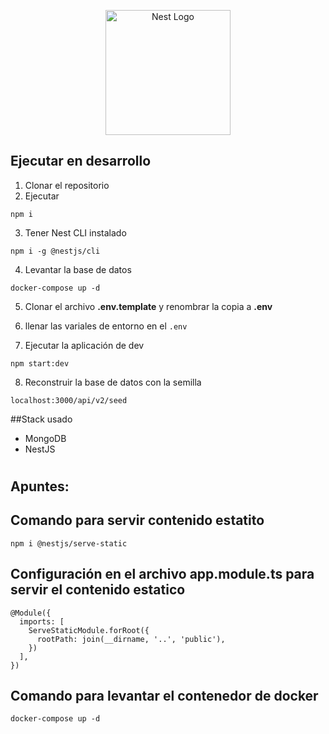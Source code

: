<p align="center">
  <a href="http://nestjs.com/" target="blank"><img src="https://nestjs.com/img/logo-small.svg" width="200" alt="Nest Logo" /></a>
</p>

## Ejecutar en desarrollo
1. Clonar el repositorio
2. Ejecutar
```
npm i
```
3. Tener Nest CLI instalado
```
npm i -g @nestjs/cli
```
4. Levantar la base de datos
```
docker-compose up -d
```

5. Clonar el archivo __.env.template__ y renombrar la copia a __.env__ 

6. llenar las variales de entorno en el ```.env```

7. Ejecutar la aplicación de dev
```
npm start:dev
```

8. Reconstruir la base de datos con la semilla
```
localhost:3000/api/v2/seed
```




##Stack usado
* MongoDB
* NestJS

#

## Apuntes:

## Comando para servir contenido estatito
```
npm i @nestjs/serve-static
```

## Configuración en el archivo app.module.ts para servir el contenido estatico
```
@Module({
  imports: [
    ServeStaticModule.forRoot({
      rootPath: join(__dirname, '..', 'public'),
    })
  ],
})
```

## Comando para levantar el contenedor de docker
```
docker-compose up -d
```

# 
